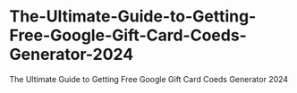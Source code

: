 # The-Ultimate-Guide-to-Getting-Free-Google-Gift-Card-Coeds-Generator-2024
The Ultimate Guide to Getting Free Google Gift Card Coeds Generator 2024
